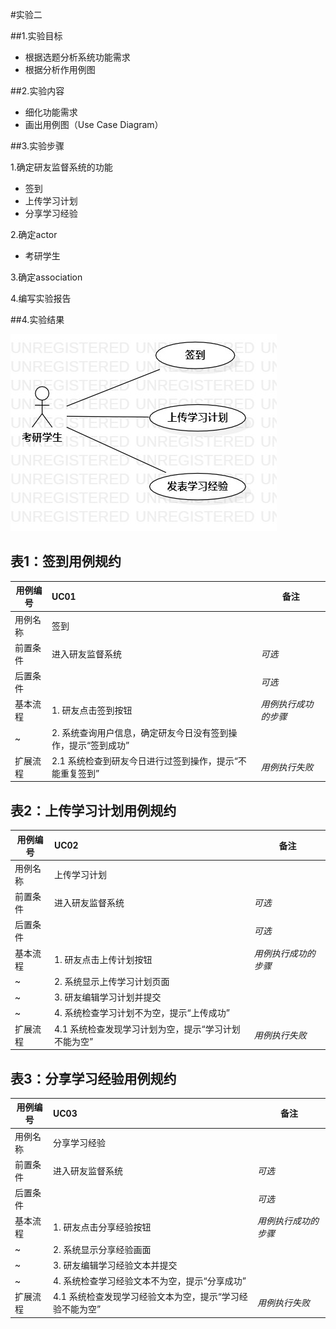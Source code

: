 #实验二

##1.实验目标

- 根据选题分析系统功能需求
- 根据分析作用例图

##2.实验内容

- 细化功能需求 
- 画出用例图（Use Case Diagram）

##3.实验步骤

1.确定研友监督系统的功能

- 签到
- 上传学习计划
- 分享学习经验


2.确定actor

- 考研学生

3.确定association

4.编写实验报告


##4.实验结果

![用例图](./Lab02_UseCaseDiagram.jpg)

## 表1：签到用例规约  

用例编号  | UC01 | 备注  
-|:-|-  
用例名称  | 签到  |   
前置条件  |  进入研友监督系统  | *可选*   
后置条件  |      | *可选*   
基本流程  | 1. 研友点击签到按钮  |*用例执行成功的步骤*    
~| 2. 系统查询用户信息，确定研友今日没有签到操作，提示“签到成功”  |   
扩展流程  | 2.1 系统检查到研友今日进行过签到操作，提示“不能重复签到”   |*用例执行失败*  

## 表2：上传学习计划用例规约  

用例编号  | UC02 | 备注  
-|:-|-  
用例名称  | 上传学习计划  |   
前置条件  |  进入研友监督系统    | *可选*   
后置条件  |      | *可选*   
基本流程  | 1. 研友点击上传计划按钮  |*用例执行成功的步骤*    
~| 2. 系统显示上传学习计划页面  |   
~| 3. 研友编辑学习计划并提交  |   
~| 4. 系统检查学习计划不为空，提示“上传成功”   |   
扩展流程  | 4.1 系统检查发现学习计划为空，提示“学习计划不能为空”   |*用例执行失败*    

## 表3：分享学习经验用例规约  

用例编号  | UC03 | 备注  
-|:-|-  
用例名称  | 分享学习经验  |   
前置条件  |   进入研友监督系统   | *可选*   
后置条件  |      | *可选*   
基本流程  | 1. 研友点击分享经验按钮  |*用例执行成功的步骤*    
~| 2. 系统显示分享经验画面  |   
~| 3. 研友编辑学习经验文本并提交  |   
~| 4. 系统检查学习经验文本不为空，提示“分享成功”  |   
扩展流程  | 4.1 系统检查发现学习经验文本为空，提示“学习经验不能为空”   |*用例执行失败*    
